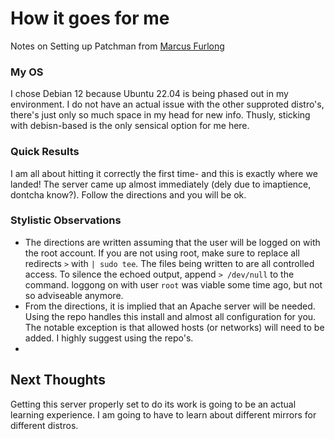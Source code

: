 # How it goes for me
Notes on Setting up Patchman from [Marcus Furlong](https://github.com/furlongm/patchman)

### My OS
I chose Debian 12 because Ubuntu 22.04 is being phased out in my environment. I do not have an actual issue with the other supproted distro's, there's just only so much space in my head for new info. Thusly, sticking with debisn-based is the only sensical option for me here.

### Quick Results
I am all about hitting it correctly the first time- and this is exactly where we landed! The server came up almost immediately (dely due to imaptience, dontcha know?). Follow the directions and you will be ok.

### Stylistic Observations
- The directions are written assuming that the user will be logged on with the root account. If you are not using root, make sure to replace all redirects `>` with `| sudo tee`. The files being written to are all controlled access. To silence the echoed output, append `> /dev/null` to the command. loggong on with user `root` was viable some time ago, but not so adviseable anymore.
- From the directions, it is implied that an Apache server will be needed. Using the repo handles this install and almost all configuration for you. The notable exception is that allowed hosts (or networks) will need to be added. I highly suggest using the repo's.
- 

## Next Thoughts
Getting this server properly set to do its work is going to be an actual learning experience. I am going to have to learn about different mirrors for different distros. 
